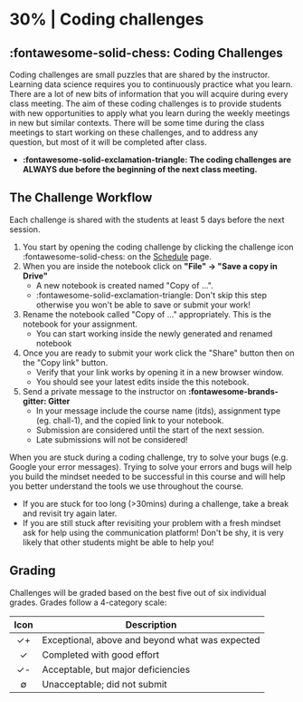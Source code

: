 # 30% | Coding challenges


## **:fontawesome-solid-chess: Coding Challenges**

Coding challenges are small puzzles that are shared by the instructor. Learning data science requires you to continuously practice what you learn. There are a lot of new bits of information that you will acquire during every class meeting. The aim of these coding challenges is to provide students with new opportunities to apply what you learn during the weekly meetings in new but similar contexts. There will be some time during the class meetings to start working on these challenges, and to address any question, but most of it will be completed after class.

- **:fontawesome-solid-exclamation-triangle: The coding challenges are ALWAYS due before the beginning of the next class meeting.**

## The Challenge Workflow
Each challenge is shared with the students at least 5 days before the next session.

1. You start by opening the coding challenge by clicking the challenge icon :fontawesome-solid-chess: on the [Schedule](../schedule.md) page.
2. When you are inside the notebook click on **"File" -> "Save a copy in Drive"**
    - A new notebook is created named "Copy of ...".
    - :fontawesome-solid-exclamation-triangle: Don't skip this step otherwise you won't be able to save or submit your work!
3. Rename the notebook called "Copy of ..." appropriately. This is the notebook for your assignment.
    - You can start working inside the newly generated and renamed notebook
4. Once you are ready to submit your work click the "Share" button then on the "Copy link" button.
    - Verify that your link works by opening it in a new browser window.
    - You should see your latest edits inside the this notebook.
5. Send a private message to the instructor on **:fontawesome-brands-gitter: Gitter**
    - In your message include the course name (itds), assignment type (eg. chall-1), and the copied link to your notebook.
    - Submission are considered until the start of the next session.
    - Late submissions will not be considered!

When you are stuck during a coding challenge, try to solve your bugs (e.g. Google your error messages). Trying to solve your errors and bugs will help you build the mindset needed to be successful in this course and will help you better understand the tools we use throughout the course.

- If you are stuck for too long (>30mins) during a challenge, take a break and revisit try again later.
- If you are still stuck after revisiting your problem with a fresh mindset ask for help using the communication platform! Don't be shy, it is very likely that other students might be able to help you!

## Grading
Challenges will be graded based on the best five out of six individual grades.
Grades follow a 4-category scale:

| Icon | Description                                     |
| :-:  | -                                               |
| ✓+   | Exceptional, above and beyond what was expected |
| ✓    | Completed with good effort                      |
| ✓-   | Acceptable, but major deficiencies              |
| ∅    | Unacceptable; did not submit                    |

